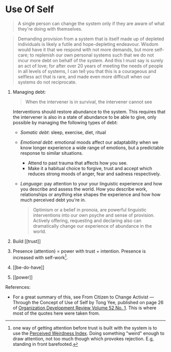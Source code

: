 # Use Of Self

> A single person can change the system only if they are aware of what they're doing with themselves.

> Demanding provision from a system that is itself made up of depleted individuals is likely a futile and hope-depleting endeavour. Wisdom would have it that we respond with not more demands, but more self-care; to replenish our own personal systems such that we do not incur more debt on behalf of the system. And this I must say is surely an act of love; for after over 20 years of meeting the needs of people in all levels of systems, I can tell you that this is a courageous and selfless act that is rare, and made even more difficult when our systems do not reciprocate.

1. Managing debt:
    > When the intervener is in survival, the intervener cannot see
    
    Interventions should restore abundance to the system. This requires that the intervener is also in a state of abundance to be able to give, only possible by managing the following types of debt:
    
    * *Somatic debt*: sleep, exercise, diet, ritual
    * *Emotional debt*: emotional moods affect our adaptability when we know longer experience a wide range of emotions, but a predictable response to similar situations.
        * Attend to past trauma that affects how you see.
        * Make it a habitual choice to forgive, trust and accept which reduces strong moods of anger, fear and sadness respectively.
    * *Language*: pay attention to your your linguistic experience and how you describe and assess the world. How you describe work, relationships or anything else shapes the experience and how how much perceived debt you're in.
        
        > Optimism or a belief in pronoia, are powerful linguistic interventions into our own psyche and sense of provision. Actively offering, requesting and declaring also can dramatically change our experience of abundance in the world.
2. Build [[trust]]
3. Presence (attention) = power with trust + intention. Presence is increased with self-work[^1].
4. [[be-do-have]]
5. [[power]]

References:

* For a great summary of this, see From Citizen to Change Activist — Through the Concept of Use of Self by Tong Yee, published on page 26 of [Organization Development Review Volume 52 No. 1](https://cdn.ymaws.com/www.odnetwork.org/resource/resmgr/odreview/vol52/vol52no1-all_pages.pdf). This is where most of the quotes here were taken from.

[^1]: one way of getting attention before trust is built with the system is to use the [Perceived Weirdness Index](http://www.ideasunlimited.com/blog-leadership-development/perceived-weirdness-index/). Doing something "weird" enough to draw attention, not too much though which provokes rejection. E.g, standing in front barefooted.
